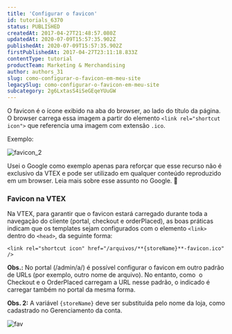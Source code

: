 ```yaml
---
title: 'Configurar o favicon'
id: tutorials_6370
status: PUBLISHED
createdAt: 2017-04-27T21:48:57.080Z
updatedAt: 2020-07-09T15:57:35.902Z
publishedAt: 2020-07-09T15:57:35.902Z
firstPublishedAt: 2017-04-27T23:11:18.833Z
contentType: tutorial
productTeam: Marketing & Merchandising
author: authors_31
slug: como-configurar-o-favicon-em-meu-site
legacySlug: como-configurar-o-favicon-em-meu-site
subcategory: 2g6LxtasS4iSeGEqeYUuGW
---
```


O favicon é o ícone exibido na aba do browser, ao lado do título da página. O browser carrega essa imagem a partir do elemento `<link rel="shortcut icon">` que referencia uma imagem com extensão `.ico`.

Exemplo:

![favicon_2](//images.contentful.com/alneenqid6w5/2azvX7m3asGckkU6c8WAcM/2e66d9a107c0394c3f1a63afff7f3149/favicon_2-1024x537.png "Favicon 2")

Usei o Google como exemplo apenas para reforçar que esse recurso não é exclusivo da VTEX e pode ser utilizado em qualquer conteúdo reproduzido em um browser. Leia mais sobre esse assunto no Google. 🙂

### Favicon na VTEX

Na VTEX, para garantir que o favicon estará carregado durante toda a navegação do cliente (portal, checkout e orderPlaced), as boas práticas indicam que os templates sejam configurados com o elemento `<link>` dentro do `<head>`, da seguinte forma:

`<link rel="shortcut icon" href="/arquivos/**{storeName}**-favicon.ico" />`

**Obs.:** No portal (/admin/a/) é possível configurar o favicon em outro padrão de URLs (por exemplo, outro nome de arquivo). No entanto, como  o Checkout e o OrderPlaced carregam a URL nesse padrão, o indicado é carregar também no portal da mesma forma.

**Obs. 2:** A variável `{storeName}` deve ser substituída pelo nome da loja, como cadastrado no Gerenciamento da conta.

![fav](//images.contentful.com/alneenqid6w5/6j5eZzVMEE6E2KgqGgsOwU/c2292316f75f3620cd870c96df9e65fc/fav-1024x554.png)

